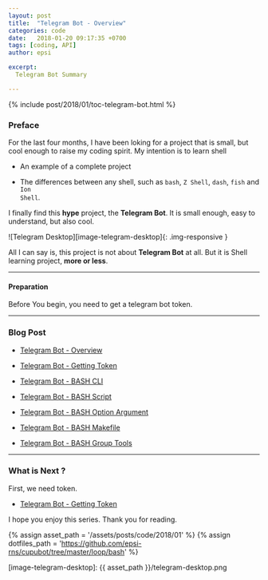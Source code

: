 ```yaml
---
layout: post
title:  "Telegram Bot - Overview"
categories: code
date:   2018-01-20 09:17:35 +0700
tags: [coding, API]
author: epsi

excerpt:
  Telegram Bot Summary

---
```


{% include post/2018/01/toc-telegram-bot.html %}

### Preface

For the last four months, I have been loking for a project that is small,
but cool enough to raise my coding spirit.
My intention is to learn shell

*	An example of a complete project

*	The differences between any shell,
such as <code>bash</code>, <code>Z Shell</code>, <code>dash</code>,
<code>fish</code> and <code>Ion Shell</code>.

I finally find this **hype** project, the **Telegram Bot**.
It is small enough, easy to understand, but also cool.

![Telegram Desktop][image-telegram-desktop]{: .img-responsive }

All I can say is, this project is not about **Telegram Bot** at all.
But it is Shell learning project, **more or less**.

-- -- --

#### Preparation

Before You begin, you need to get a telegram bot token.

-- -- --

### Blog Post

*	[Telegram Bot - Overview][local-overview]

*	[Telegram Bot - Getting Token][local-token]

*	[Telegram Bot - BASH CLI][local-bash-cli]

*	[Telegram Bot - BASH Script][local-bash-script]

*	[Telegram Bot - BASH Option Argument][local-bash-argument]

*	[Telegram Bot - BASH Makefile][local-bash-makefile]

*	[Telegram Bot - BASH Group Tools][local-bash-group]

-- -- --

### What is Next ?

First, we need token.

*	[Telegram Bot - Getting Token][local-token]


I hope you enjoy this series.
Thank you for reading.

[//]: <> ( -- -- -- links below -- -- -- )

{% assign asset_path = '/assets/posts/code/2018/01' %}
{% assign dotfiles_path = 'https://github.com/epsi-rns/cupubot/tree/master/loop/bash' %}

[local-overview]:      /code/2018/01/20/telegram-bot-overview.html
[local-token]:         /code/2018/01/21/telegram-bot-token.html
[local-bash-cli]:      /code/2018/01/22/telegram-bot-loop-bash.html
[local-bash-script]:   /code/2018/01/23/telegram-bot-loop-bash.html
[local-bash-argument]: /code/2018/01/24/telegram-bot-loop-bash.html
[local-bash-makefile]: /code/2018/01/25/telegram-bot-loop-bash.html
[local-bash-group]:    /code/2018/01/26/telegram-bot-loop-bash.html

[image-telegram-desktop]:       {{ asset_path }}/telegram-desktop.png

